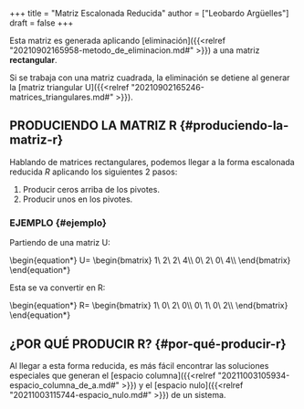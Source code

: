 +++
title = "Matriz Escalonada Reducida"
author = ["Leobardo Argüelles"]
draft = false
+++

Esta matriz es generada aplicando [eliminación]({{<relref "20210902165958-metodo_de_eliminacion.md#" >}}) a una matriz **rectangular**.

Si se trabaja con una matriz cuadrada, la eliminación se detiene al generar
la [matriz triangular U]({{<relref "20210902165246-matrices_triangulares.md#" >}}).


## PRODUCIENDO LA MATRIZ R {#produciendo-la-matriz-r}

Hablando de matrices rectangulares, podemos llegar a la forma escalonada
reducida _R_ aplicando los siguientes 2 pasos:

1.  Producir ceros arriba de los pivotes.
2.  Producir unos en los pivotes.


### EJEMPLO {#ejemplo}

Partiendo de una matriz U:

\begin{equation\*}
U=
\begin{bmatrix}
1\ 2\ 2\ 4\\\\
0\ 2\ 0\ 4\\\\
\end{bmatrix}
\end{equation\*}

Esta se va convertir en R:

\begin{equation\*}
R=
\begin{bmatrix}
1\ 0\ 2\ 0\\\\
0\ 1\ 0\ 2\\\\
\end{bmatrix}
\end{equation\*}


## ¿POR QUÉ PRODUCIR R? {#por-qué-producir-r}

Al llegar a esta forma reducida, es más fácil encontrar las soluciones
especiales que generan el [espacio columna]({{<relref "20211003105934-espacio_columna_de_a.md#" >}}) y el [espacio nulo]({{<relref "20211003115744-espacio_nulo.md#" >}}) de un sistema.
